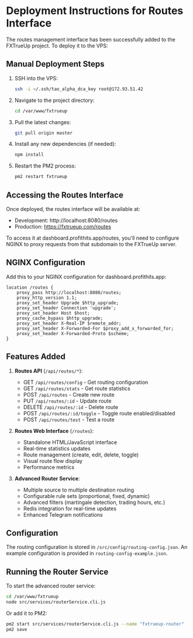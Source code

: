 # Deployment Instructions for Routes Interface

The routes management interface has been successfully added to the FXTrueUp project. To deploy it to the VPS:

## Manual Deployment Steps

1. SSH into the VPS:
   ```bash
   ssh -i ~/.ssh/tao_alpha_dca_key root@172.93.51.42
   ```

2. Navigate to the project directory:
   ```bash
   cd /var/www/fxtrueup
   ```

3. Pull the latest changes:
   ```bash
   git pull origin master
   ```

4. Install any new dependencies (if needed):
   ```bash
   npm install
   ```

5. Restart the PM2 process:
   ```bash
   pm2 restart fxtrueup
   ```

## Accessing the Routes Interface

Once deployed, the routes interface will be available at:
- Development: http://localhost:8080/routes
- Production: https://fxtrueup.com/routes

To access it at dashboard.profithits.app/routes, you'll need to configure NGINX to proxy requests from that subdomain to the FXTrueUp server.

## NGINX Configuration

Add this to your NGINX configuration for dashboard.profithits.app:

```nginx
location /routes {
    proxy_pass http://localhost:8080/routes;
    proxy_http_version 1.1;
    proxy_set_header Upgrade $http_upgrade;
    proxy_set_header Connection 'upgrade';
    proxy_set_header Host $host;
    proxy_cache_bypass $http_upgrade;
    proxy_set_header X-Real-IP $remote_addr;
    proxy_set_header X-Forwarded-For $proxy_add_x_forwarded_for;
    proxy_set_header X-Forwarded-Proto $scheme;
}
```

## Features Added

1. **Routes API** (`/api/routes/*`):
   - GET `/api/routes/config` - Get routing configuration
   - GET `/api/routes/stats` - Get route statistics
   - POST `/api/routes` - Create new route
   - PUT `/api/routes/:id` - Update route
   - DELETE `/api/routes/:id` - Delete route
   - POST `/api/routes/:id/toggle` - Toggle route enabled/disabled
   - POST `/api/routes/test` - Test a route

2. **Routes Web Interface** (`/routes`):
   - Standalone HTML/JavaScript interface
   - Real-time statistics updates
   - Route management (create, edit, delete, toggle)
   - Visual route flow display
   - Performance metrics

3. **Advanced Router Service**:
   - Multiple source to multiple destination routing
   - Configurable rule sets (proportional, fixed, dynamic)
   - Advanced filters (martingale detection, trading hours, etc.)
   - Redis integration for real-time updates
   - Enhanced Telegram notifications

## Configuration

The routing configuration is stored in `/src/config/routing-config.json`. An example configuration is provided in `routing-config-example.json`.

## Running the Router Service

To start the advanced router service:

```bash
cd /var/www/fxtrueup
node src/services/routerService.cli.js
```

Or add it to PM2:
```bash
pm2 start src/services/routerService.cli.js --name "fxtrueup-router"
pm2 save
```